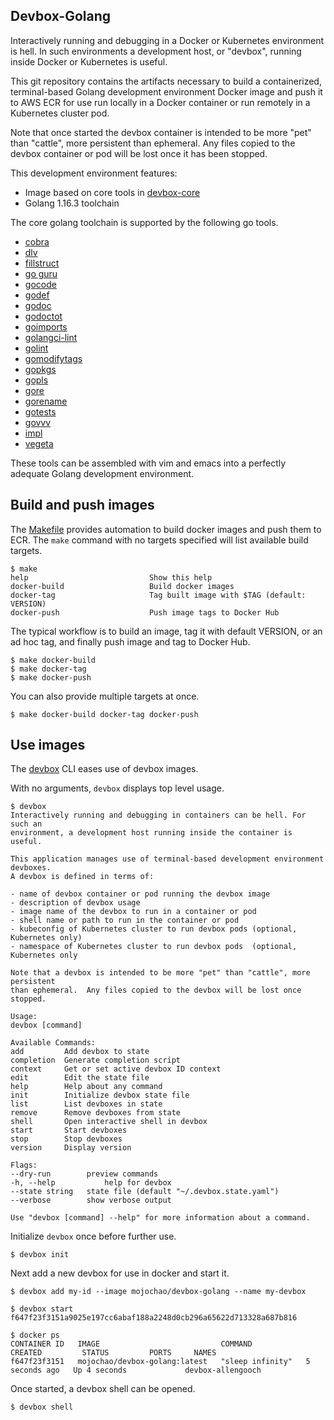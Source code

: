 ## Devbox-Golang

Interactively running and debugging in a Docker or Kubernetes environment is
hell. In such environments a development host, or "devbox", running inside 
Docker or Kubernetes is useful.

This git repository contains the artifacts necessary to build a containerized,
terminal-based Golang development environment Docker image and push it to AWS
ECR for use run locally in a Docker container or run remotely in a Kubernetes
cluster pod.

Note that once started the devbox container is intended to be more "pet" than
"cattle", more persistent than ephemeral.  Any files copied to the devbox
container or pod will be lost once it has been stopped.

This development environment features:

- Image based on core tools in [devbox-core](https://github.com/mojochao/devbox-core)
- Golang 1.16.3 toolchain

The core golang toolchain is supported by the following go tools.

- [cobra](https://github.com/spf13/cobra)
- [dlv](https://github.com/go-delve/delve/cmd/dlv)
- [fillstruct](https://github.com/davidrjenni/reftools/cmd/fillstruct)
- [go guru](https://golang.org/x/tools/cmd/guru)
- [gocode](https://github.com/nsf/gocode)
- [godef](https://github.com/rogpeppe/godef)
- [godoc](https://golang.org/x/tools/cmd/godoc)
- [godoctot](https://github.com/godoctor/godoctor)
- [goimports](https://golang.org/x/tools/cmd/goimports)
- [golangci-lint](https://github.com/golangci/golangci-lint)
- [golint](https://golang.org/x/lint/golint)
- [gomodifytags](https://github.com/fatih/gomodifytags)
- [gopkgs](https://github.com/haya14busa/gopkgs/cmd/gopkgs)
- [gopls](https://golang.org/x/tools/gopls)
- [gore](https://github.com/motemen/gore)  
- [gorename](https://golang.org/x/tools/cmd/gorename)
- [gotests](https://github.com/cweill/gotests/gotests)
- [govvv](https://github.com/ahmetb/govvv)
- [impl](https://github.com/josharian/impl)
- [vegeta](https://github.com/tsenart/vegeta)

These tools can be assembled with vim and emacs into a perfectly adequate Golang
development environment.

## Build and push images

The [Makefile](Makefile) provides automation to build docker images and push
them to ECR.  The `make` command with no targets specified will list available
build targets.

    $ make
    help                           Show this help
    docker-build                   Build docker images
    docker-tag                     Tag built image with $TAG (default: VERSION)
    docker-push                    Push image tags to Docker Hub

The typical workflow is to build an image, tag it with default VERSION, or an
ad hoc tag, and finally push image and tag to Docker Hub.

    $ make docker-build
    $ make docker-tag
    $ make docker-push

You can also provide multiple targets at once.

    $ make docker-build docker-tag docker-push

## Use images

The [devbox](https://github.com/mojochao/devbox) CLI eases use of devbox images.

With no arguments, `devbox` displays top level usage.

    $ devbox
    Interactively running and debugging in containers can be hell. For such an
    environment, a development host running inside the container is useful.
    
    This application manages use of terminal-based development environment devboxes.
    A devbox is defined in terms of:
    
    - name of devbox container or pod running the devbox image
    - description of devbox usage
    - image name of the devbox to run in a container or pod
    - shell name or path to run in the container or pod
    - kubeconfig of Kubernetes cluster to run devbox pods (optional, Kubernetes only)
    - namespace of Kubernetes cluster to run devbox pods  (optional, Kubernetes only
    
    Note that a devbox is intended to be more "pet" than "cattle", more persistent
    than ephemeral.  Any files copied to the devbox will be lost once stopped.
    
    Usage:
    devbox [command]
    
    Available Commands:
    add         Add devbox to state
    completion  Generate completion script
    context     Get or set active devbox ID context
    edit        Edit the state file
    help        Help about any command
    init        Initialize devbox state file
    list        List devboxes in state
    remove      Remove devboxes from state
    shell       Open interactive shell in devbox
    start       Start devboxes
    stop        Stop devboxes
    version     Display version
    
    Flags:
    --dry-run        preview commands
    -h, --help           help for devbox
    --state string   state file (default "~/.devbox.state.yaml")
    --verbose        show verbose output
    
    Use "devbox [command] --help" for more information about a command.

Initialize `devbox` once before further use.

    $ devbox init

Next add a new devbox for use in docker and start it.

    $ devbox add my-id --image mojochao/devbox-golang --name my-devbox

    $ devbox start
    f647f23f3151a9025e197cc6abaf188a2248d0cb296a65622d713328a687b816
    
    $ docker ps
    CONTAINER ID   IMAGE                           COMMAND            CREATED         STATUS         PORTS     NAMES
    f647f23f3151   mojochao/devbox-golang:latest   "sleep infinity"   5 seconds ago   Up 4 seconds             devbox-allengooch

Once started, a devbox shell can be opened.

    $ devbox shell
